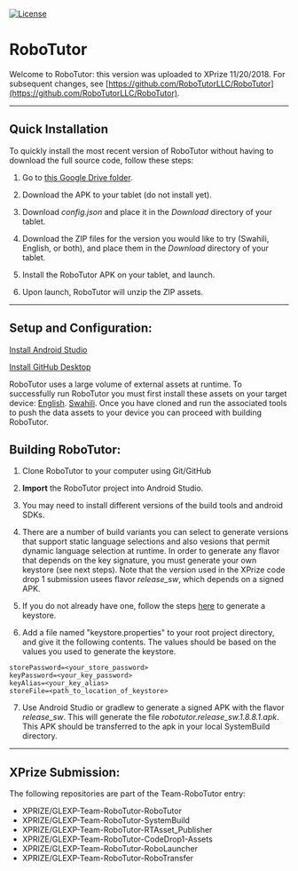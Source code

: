 [![License](https://img.shields.io/badge/License-Apache%202.0-blue.svg)](https://opensource.org/licenses/Apache-2.0)

# **RoboTutor**


Welcome to RoboTutor: this version was uploaded to XPrize 11/20/2018. For subsequent changes, see [https://github.com/RoboTutorLLC/RoboTutor](https://github.com/RoboTutorLLC/RoboTutor).


--- 
## Quick Installation
To quickly install the most recent version of RoboTutor without having to download the full source code, follow these steps:

1. Go to [this Google Drive folder](https://drive.google.com/open?id=1wbqO6CLq8npQTPJc22B8cD2G80ffFBoC).

2. Download the APK to your tablet (do not install yet).

3. Download *config.json* and place it in the *Download* directory of your tablet.

4. Download the ZIP files for the version you would like to try (Swahili, English, or both), and place them in the *Download* directory of your tablet.

5. Install the RoboTutor APK on your tablet, and launch.

6. Upon launch, RoboTutor will unzip the ZIP assets.

---

## **Setup and Configuration:**

[Install Android Studio](http://developer.android.com/sdk/index.html)<br>

[Install GitHub Desktop](https://desktop.github.com/)<br>

RoboTutor uses a large volume of external assets at runtime.  To successfully run RoboTutor you must first install these assets on your target device: [English](https://github.com/XPRIZE/GLEXP-Team-RoboTutor-EnglishAssets). [Swahili](https://github.com/XPRIZE/GLEXP-Team-RoboTutor-CodeDrop2-Assets). Once you have cloned and run the associated tools to push the data assets to your device you can proceed with building RoboTutor.


## **Building RoboTutor:**

1. Clone RoboTutor to your computer using Git/GitHub

2. **Import** the RoboTutor project into Android Studio.

3. You may need to install different versions of the build tools and android SDKs.

4. There are a number of build variants you can select to generate versions that support static language selections and also vesions that permit dynamic language selection at runtime. In order to generate any flavor that depends on the key signature, you must generate your own keystore (see next steps). Note that the version used in the XPrize code drop 1 submission usees flavor *release_sw*, which depends on a signed APK.


5. If you do not already have one, follow the steps [here](https://stackoverflow.com/questions/3997748/how-can-i-create-a-keystore) to generate a keystore.

6. Add a file named "keystore.properties" to your root project directory, and give it the following contents. The values should be based on the values you used to generate the keystore.
```
storePassword=<your_store_password>
keyPassword=<your_key_password>
keyAlias=<your_key_alias>
storeFile=<path_to_location_of_keystore>
```

7. Use Android Studio or gradlew to generate a signed APK with the flavor *release_sw*. This will generate the file *robotutor.release_sw.1.8.8.1.apk*. This APK should be transferred to the apk in your local SystemBuild directory.


---

## **XPrize Submission:**

The following repositories are part of the Team-RoboTutor entry:
 * XPRIZE/GLEXP-Team-RoboTutor-RoboTutor
 * XPRIZE/GLEXP-Team-RoboTutor-SystemBuild
 * XPRIZE/GLEXP-Team-RoboTutor-RTAsset_Publisher
 * XPRIZE/GLEXP-Team-RoboTutor-CodeDrop1-Assets
 * XPRIZE/GLEXP-Team-RoboTutor-RoboLauncher 
 * XPRIZE/GLEXP-Team-RoboTutor-RoboTransfer 


<br>
<br>
